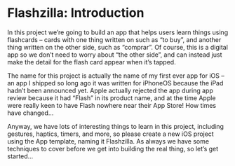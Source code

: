 # Flashzilla: Introduction

In this project we’re going to build an app that helps users learn things using flashcards – cards with one thing written on such as “to buy”, and another thing written on the other side, such as “comprar”. Of course, this is a digital app so we don’t need to worry about “the other side”, and can instead just make the detail for the flash card appear when it’s tapped.

The name for this project is actually the name of my first ever app for iOS – an app I shipped so long ago it was written for iPhoneOS because the iPad hadn’t been announced yet. Apple actually rejected the app during app review because it had “Flash” in its product name, and at the time Apple were really keen to have Flash nowhere near their App Store! How times have changed…

Anyway, we have lots of interesting things to learn in this project, including gestures, haptics, timers, and more, so please create a new iOS project using the App template, naming it Flashzilla. As always we have some techniques to cover before we get into building the real thing, so let’s get started…